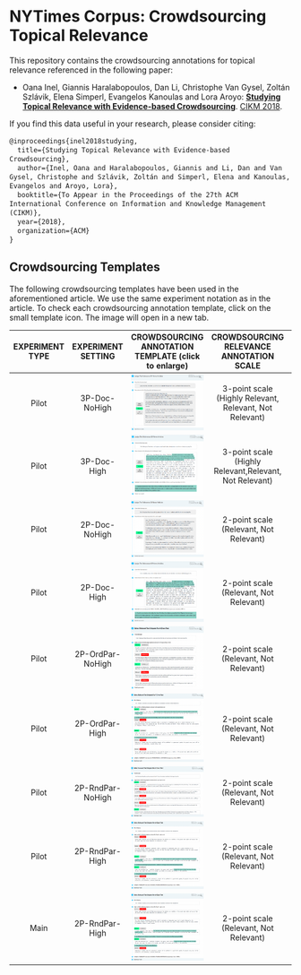# NYTimes Corpus: Crowdsourcing Topical Relevance

This repository contains the crowdsourcing annotations for topical relevance referenced in the following paper:

* Oana Inel, Giannis Haralabopoulos, Dan Li, Christophe Van Gysel, Zoltán Szlávik, Elena Simperl, Evangelos Kanoulas and Lora Aroyo: **[Studying Topical Relevance with Evidence-based Crowdsourcing](https:...)**. [CIKM 2018](http://www.cikm2018.units.it).


If you find this data useful in your research, please consider citing:

```
@inproceedings{inel2018studying,
  title={Studying Topical Relevance with Evidence-based Crowdsourcing},
  author={Inel, Oana and Haralabopoulos, Giannis and Li, Dan and Van Gysel, Christophe and Szlávik, Zoltán and Simperl, Elena and Kanoulas, Evangelos and Aroyo, Lora},
  booktitle={To Appear in the Proceedings of the 27th ACM International Conference on Information and Knowledge Management (CIKM)},
  year={2018},
  organization={ACM}
}
```

## Crowdsourcing Templates
The following crowdsourcing templates have been used in the aforementioned article. We use the same experiment notation as in the article. To check each crowdsourcing annotation template, click on the small template icon. The image will open in a new tab.

| EXPERIMENT TYPE| EXPERIMENT SETTING | CROWDSOURCING ANNOTATION TEMPLATE (click to enlarge) | CROWDSOURCING RELEVANCE ANNOTATION SCALE | DOCUMENT GRANULARITY | DOCUMENT PARAGRAPH ORDER | TARGET ANNOTATION |                
|:---:|:----------:|:--------:|:---------------------------:|:--------------------:|:------------------------:|:----------:|
| Pilot |   3P-Doc-NoHigh  | ![Fig.1: Pilot 3P-Doc-NoHigh.](https://raw.githubusercontent.com/CrowdTruth/NYT-Crowdsourcing-Topical-Relevance/master/templates/Pilot-3P-Doc-NoHigh.png)| 3-point scale (Highly Relevant, Relevant, Not Relevant) |    Full  Document    |             N\A            |          Relevance Value         |
|Pilot|    3P-Doc-High   | ![Fig.1: Pilot 3P-Doc-High.](https://raw.githubusercontent.com/CrowdTruth/NYT-Crowdsourcing-Topical-Relevance/master/templates/Pilot-3P-Doc-High.png) |  3-point scale (Highly Relevant,Relevant, Not Relevant) |    Full  Document    |             N\A            | Relevance Value + Text Highlight |
|Pilot|   2P-Doc-NoHigh | ![Fig.1: Pilot 2P-Doc-NoHigh.](https://raw.githubusercontent.com/CrowdTruth/NYT-Crowdsourcing-Topical-Relevance/master/templates/Pilot-2P-Doc-NoHigh.png) |         2-point scale  (Relevant, Not Relevant)         |    Full  Document    |             N\A            |          Relevance Value         |
|Pilot|    2P-Doc-High  | ![Fig.1: Pilot 2P-Doc-High.](https://raw.githubusercontent.com/CrowdTruth/NYT-Crowdsourcing-Topical-Relevance/master/templates/Pilot-2P-Doc-High.png) |         2-point scale  (Relevant, Not Relevant)         |    Full  Document    |             N\A            | Relevance Value + Text Highlight |
|Pilot| 2P-OrdPar-NoHigh | ![Fig.1: Pilot 2P-OrdPar-NoHigh.](https://raw.githubusercontent.com/CrowdTruth/NYT-Crowdsourcing-Topical-Relevance/master/templates/Pilot-2P-OrdPar-NoHigh.png) |         2-point scale  (Relevant, Not Relevant)         |  Document Paragraphs |          Document Order         |          Relevance Value         |
|Pilot|  2P-OrdPar-High | ![Fig.1: Pilot 2P-OrdPar-High.](https://raw.githubusercontent.com/CrowdTruth/NYT-Crowdsourcing-Topical-Relevance/master/templates/Pilot-2P-OrdPar-High.png) |         2-point scale  (Relevant, Not Relevant)         |  Document Paragraphs |          Document Order         | Relevance Value + Text Highlight |
|Pilot| 2P-RndPar-NoHigh | ![Fig.1: Pilot 2P-RndPar-NoHigh.](https://raw.githubusercontent.com/CrowdTruth/NYT-Crowdsourcing-Topical-Relevance/master/templates/Pilot-2P-RndPar-NoHigh.png) |         2-point scale  (Relevant, Not Relevant)         |  Document Paragraphs |          Random Order         |          Relevance Value         |
|Pilot|  2P-RndPar-High | ![Fig.1: Pilot 2P-RndPar-High.](https://raw.githubusercontent.com/CrowdTruth/NYT-Crowdsourcing-Topical-Relevance/master/templates/Pilot-2P-RndPar-High.png) |         2-point scale  (Relevant, Not Relevant)         |  Document Paragraphs |          Random Order         | Relevance Value + Text Highlight |
|  Main |  2P-RndPar-High | ![Fig.1: Main 2P-RndPar-High.](https://raw.githubusercontent.com/CrowdTruth/NYT-Crowdsourcing-Topical-Relevance/master/templates/Main-2P-RndPar-High.png) |         2-point scale  (Relevant, Not Relevant)         |  Document Paragraphs |          Random Order         | Relevance Value + Text Highlight |
